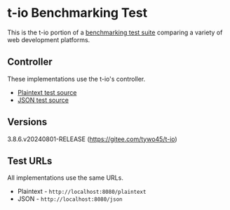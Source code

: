 # t-io Benchmarking Test

This is the t-io portion of a [benchmarking test suite](../) comparing a variety of web development platforms.

## Controller

These implementations use the t-io's controller.
* [Plaintext test source](src/main/java/org/tio/http/server/benchmark/controller/TestController.java)
* [JSON test source](src/main/java/org/tio/http/server/benchmark/controller/TestController.java)


## Versions
3.8.6.v20240801-RELEASE (https://gitee.com/tywo45/t-io)

## Test URLs

All implementations use the same URLs.

 * Plaintext - `http://localhost:8080/plaintext`
 * JSON - `http://localhost:8080/json`
 
